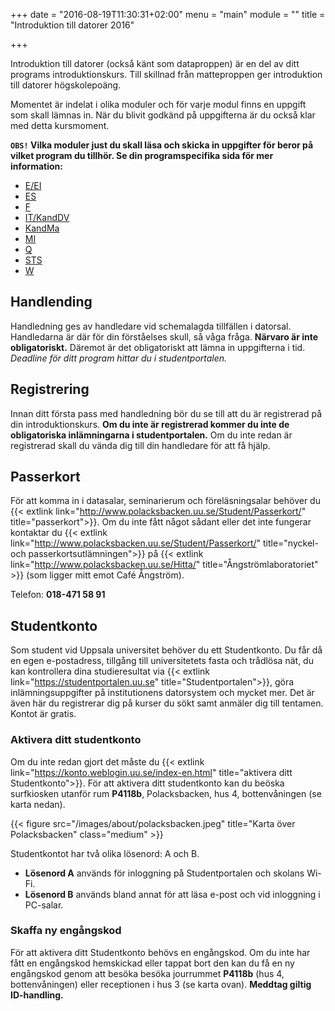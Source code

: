 +++
date = "2016-08-19T11:30:31+02:00"
menu = "main"
module = ""
title = "Introduktion till datorer 2016"

+++

Introduktion till datorer (också känt som dataproppen) är en del av ditt
programs introduktionskurs. Till skillnad från matteproppen ger introduktion
till datorer högskolepoäng.

Momentet är indelat i olika moduler och för varje modul finns en uppgift som
skall lämnas in. När du blivit godkänd på uppgifterna är du också klar med
detta kursmoment.

**`OBS!` Vilka moduler just du skall läsa och skicka in uppgifter för beror på
vilket program du tillhör. Se din programspecifika sida för mer information:**

- [E/EI](/programsida/e-ei)
- [ES](/programsida/es)
- [F](/programsida/f)
- [IT/KandDV](/programsida/it-kanddv)
- [KandMa](/programsida/kandma)
- [MI](/programsida/mi)
- [Q](/programsida/q)
- [STS](/programsida/sts)
- [W](/programsida/w)

## Handlending
Handledning ges av handledare vid schemalagda tillfällen i datorsal. Handledarna
är där för din förståelses skull, så våga fråga. **Närvaro är inte
obligatoriskt.** Däremot är det obligatoriskt att lämna in uppgifterna i tid.
*Deadline för ditt program hittar du i studentportalen.*

## Registrering
Innan ditt första pass med handledning bör du se till att du är registrerad på
din introduktionskurs. **Om du inte är registrerad kommer du inte de
obligatoriska inlämningarna i studentportalen.** Om du inte redan är registrerad
skall du vända dig till din handledare för att få hjälp.

## Passerkort
För att komma in i datasalar, seminarierum och föreläsningsalar behöver du
{{< extlink link="http://www.polacksbacken.uu.se/Student/Passerkort/"
title="passerkort">}}. Om du inte fått något sådant eller det inte fungerar
kontaktar du
{{< extlink link="http://www.polacksbacken.uu.se/Student/Passerkort/"
title="nyckel- och passerkortsutlämningen">}} på
{{< extlink link="http://www.polacksbacken.uu.se/Hitta/"
title="Ångströmlaboratoriet" >}} (som ligger mitt emot Café
Ångström).

Telefon: **018-471 58 91**

## Studentkonto
Som student vid Uppsala universitet behöver du ett Studentkonto. Du får då en
egen e-postadress, tillgång till universitetets fasta och trådlösa nät, du kan
kontrollera dina studieresultat via
{{< extlink link="https://studentportalen.uu.se" title="Studentportalen">}},
göra inlämningsuppgifter på institutionens datorsystem och mycket mer.
Det är även här du registrerar dig på kurser du sökt samt anmäler dig till
tentamen. Kontot är gratis.

### Aktivera ditt studentkonto
Om du inte redan gjort det måste du
{{< extlink link="https://konto.weblogin.uu.se/index-en.html"
title="aktivera ditt Studentkonto">}}. För att aktivera ditt studentkonto kan
du beöska surfkiosken utanför rum **P4118b**, Polacksbacken, hus 4,
bottenvåningen (se karta nedan). 

{{< figure src="/images/about/polacksbacken.jpeg"
title="Karta över Polacksbacken" class="medium" >}}

Studentkontot har två olika lösenord: A och B. 

- **Lösenord A** används för inloggning på Studentportalen och skolans Wi-Fi.
- **Lösenord B** används bland annat för att läsa e-post och vid inloggning
  i PC-salar.

### Skaffa ny engångskod
För att aktivera ditt Studentkonto behövs en engångskod. Om du inte har fått
en engångskod hemskickad eller tappat bort den kan du få en ny engångskod genom
att besöka besöka jourrummet **P4118b** (hus 4, bottenvåningen) eller
receptionen i hus 3 (se karta ovan). **Meddtag giltig ID-handling.**
